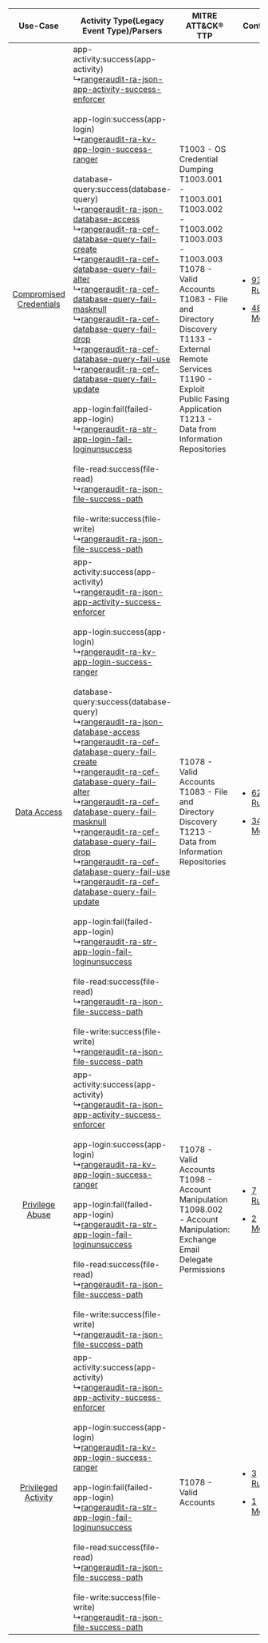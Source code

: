 |    Use-Case    | Activity Type(Legacy Event Type)/Parsers    | MITRE ATT&CK® TTP    | Content    |
|:----:| ---- | ---- | ---- |
| [Compromised Credentials](../../../UseCases/uc_compromised_credentials.md) |  app-activity:success(app-activity)<br> ↳[rangeraudit-ra-json-app-activity-success-enforcer](Ps/pC_rangerauditrajsonappactivitysuccessenforcer.md)<br><br> app-login:success(app-login)<br> ↳[rangeraudit-ra-kv-app-login-success-ranger](Ps/pC_rangerauditrakvapploginsuccessranger.md)<br><br> database-query:success(database-query)<br> ↳[rangeraudit-ra-json-database-access](Ps/pC_rangerauditrajsondatabaseaccess.md)<br> ↳[rangeraudit-ra-cef-database-query-fail-create](Ps/pC_rangerauditracefdatabasequeryfailcreate.md)<br> ↳[rangeraudit-ra-cef-database-query-fail-alter](Ps/pC_rangerauditracefdatabasequeryfailalter.md)<br> ↳[rangeraudit-ra-cef-database-query-fail-masknull](Ps/pC_rangerauditracefdatabasequeryfailmasknull.md)<br> ↳[rangeraudit-ra-cef-database-query-fail-drop](Ps/pC_rangerauditracefdatabasequeryfaildrop.md)<br> ↳[rangeraudit-ra-cef-database-query-fail-use](Ps/pC_rangerauditracefdatabasequeryfailuse.md)<br> ↳[rangeraudit-ra-cef-database-query-fail-update](Ps/pC_rangerauditracefdatabasequeryfailupdate.md)<br><br> app-login:fail(failed-app-login)<br> ↳[rangeraudit-ra-str-app-login-fail-loginunsuccess](Ps/pC_rangerauditrastrapploginfailloginunsuccess.md)<br><br> file-read:success(file-read)<br> ↳[rangeraudit-ra-json-file-success-path](Ps/pC_rangerauditrajsonfilesuccesspath.md)<br><br> file-write:success(file-write)<br> ↳[rangeraudit-ra-json-file-success-path](Ps/pC_rangerauditrajsonfilesuccesspath.md)<br> | T1003 - OS Credential Dumping<br>T1003.001 - T1003.001<br>T1003.002 - T1003.002<br>T1003.003 - T1003.003<br>T1078 - Valid Accounts<br>T1083 - File and Directory Discovery<br>T1133 - External Remote Services<br>T1190 - Exploit Public Fasing Application<br>T1213 - Data from Information Repositories<br> | [<ul><li>93 Rules</li></ul><ul><li>48 Models</li></ul>](RM/r_m_rangeraudit_rangeraudit_Compromised_Credentials.md) |
|    [Data Access](../../../UseCases/uc_data_access.md)    |  app-activity:success(app-activity)<br> ↳[rangeraudit-ra-json-app-activity-success-enforcer](Ps/pC_rangerauditrajsonappactivitysuccessenforcer.md)<br><br> app-login:success(app-login)<br> ↳[rangeraudit-ra-kv-app-login-success-ranger](Ps/pC_rangerauditrakvapploginsuccessranger.md)<br><br> database-query:success(database-query)<br> ↳[rangeraudit-ra-json-database-access](Ps/pC_rangerauditrajsondatabaseaccess.md)<br> ↳[rangeraudit-ra-cef-database-query-fail-create](Ps/pC_rangerauditracefdatabasequeryfailcreate.md)<br> ↳[rangeraudit-ra-cef-database-query-fail-alter](Ps/pC_rangerauditracefdatabasequeryfailalter.md)<br> ↳[rangeraudit-ra-cef-database-query-fail-masknull](Ps/pC_rangerauditracefdatabasequeryfailmasknull.md)<br> ↳[rangeraudit-ra-cef-database-query-fail-drop](Ps/pC_rangerauditracefdatabasequeryfaildrop.md)<br> ↳[rangeraudit-ra-cef-database-query-fail-use](Ps/pC_rangerauditracefdatabasequeryfailuse.md)<br> ↳[rangeraudit-ra-cef-database-query-fail-update](Ps/pC_rangerauditracefdatabasequeryfailupdate.md)<br><br> app-login:fail(failed-app-login)<br> ↳[rangeraudit-ra-str-app-login-fail-loginunsuccess](Ps/pC_rangerauditrastrapploginfailloginunsuccess.md)<br><br> file-read:success(file-read)<br> ↳[rangeraudit-ra-json-file-success-path](Ps/pC_rangerauditrajsonfilesuccesspath.md)<br><br> file-write:success(file-write)<br> ↳[rangeraudit-ra-json-file-success-path](Ps/pC_rangerauditrajsonfilesuccesspath.md)<br> | T1078 - Valid Accounts<br>T1083 - File and Directory Discovery<br>T1213 - Data from Information Repositories<br>    | [<ul><li>62 Rules</li></ul><ul><li>34 Models</li></ul>](RM/r_m_rangeraudit_rangeraudit_Data_Access.md)    |
|         [Privilege Abuse](../../../UseCases/uc_privilege_abuse.md)         |  app-activity:success(app-activity)<br> ↳[rangeraudit-ra-json-app-activity-success-enforcer](Ps/pC_rangerauditrajsonappactivitysuccessenforcer.md)<br><br> app-login:success(app-login)<br> ↳[rangeraudit-ra-kv-app-login-success-ranger](Ps/pC_rangerauditrakvapploginsuccessranger.md)<br><br> app-login:fail(failed-app-login)<br> ↳[rangeraudit-ra-str-app-login-fail-loginunsuccess](Ps/pC_rangerauditrastrapploginfailloginunsuccess.md)<br><br> file-read:success(file-read)<br> ↳[rangeraudit-ra-json-file-success-path](Ps/pC_rangerauditrajsonfilesuccesspath.md)<br><br> file-write:success(file-write)<br> ↳[rangeraudit-ra-json-file-success-path](Ps/pC_rangerauditrajsonfilesuccesspath.md)<br>    | T1078 - Valid Accounts<br>T1098 - Account Manipulation<br>T1098.002 - Account Manipulation: Exchange Email Delegate Permissions<br>    | [<ul><li>7 Rules</li></ul><ul><li>2 Models</li></ul>](RM/r_m_rangeraudit_rangeraudit_Privilege_Abuse.md)    |
|     [Privileged Activity](../../../UseCases/uc_privileged_activity.md)     |  app-activity:success(app-activity)<br> ↳[rangeraudit-ra-json-app-activity-success-enforcer](Ps/pC_rangerauditrajsonappactivitysuccessenforcer.md)<br><br> app-login:success(app-login)<br> ↳[rangeraudit-ra-kv-app-login-success-ranger](Ps/pC_rangerauditrakvapploginsuccessranger.md)<br><br> app-login:fail(failed-app-login)<br> ↳[rangeraudit-ra-str-app-login-fail-loginunsuccess](Ps/pC_rangerauditrastrapploginfailloginunsuccess.md)<br><br> file-read:success(file-read)<br> ↳[rangeraudit-ra-json-file-success-path](Ps/pC_rangerauditrajsonfilesuccesspath.md)<br><br> file-write:success(file-write)<br> ↳[rangeraudit-ra-json-file-success-path](Ps/pC_rangerauditrajsonfilesuccesspath.md)<br>    | T1078 - Valid Accounts<br>    | [<ul><li>3 Rules</li></ul><ul><li>1 Models</li></ul>](RM/r_m_rangeraudit_rangeraudit_Privileged_Activity.md)       |